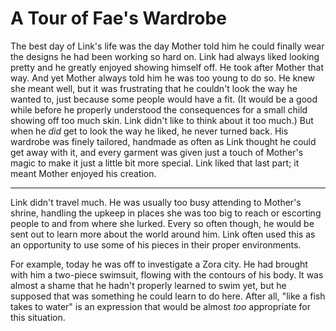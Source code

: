 # A Tour of Fae's Wardrobe

The best day of Link's life was the day Mother told him he could finally wear
the designs he had been working so hard on. Link had always liked looking
pretty and he greatly enjoyed showing himself off. He took after Mother that
way. And yet Mother always told him he was too young to do so. He knew she
meant well, but it was frustrating that he couldn't look the way he wanted to,
just because some people would have a fit. (It would be a good while before he
properly understood the consequences for a small child showing off too much
skin. Link didn't like to think about it too much.) But when he _did_ get to
look the way he liked, he never turned back. His wardrobe was finely tailored,
handmade as often as Link thought he could get away with it, and every garment
was given just a touch of Mother's magic to make it just a little bit more
special. Link liked that last part; it meant Mother enjoyed his creation.

---

Link didn't travel much. He was usually too busy attending to Mother's shrine,
handling the upkeep in places she was too big to reach or escorting people to
and from where she lurked. Every so often though, he would be sent out to learn
more about the world around him. Link often used this as an opportunity to use
some of his pieces in their proper environments.

For example, today he was off to investigate a Zora city. He had brought with
him a two-piece swimsuit, flowing with the contours of his body. It was almost
a shame that he hadn't properly learned to swim yet, but he supposed that was
something he could learn to do here. After all, "like a fish takes to water" is
an expression that would be almost _too_ appropriate for this situation.
